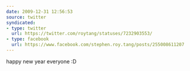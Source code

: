```yaml
---
date: 2009-12-31 12:56:53
source: twitter
syndicated:
- type: twitter
  url: https://twitter.com/roytang/statuses/7232903553/
- type: facebook
  url: https://www.facebook.com/stephen.roy.tang/posts/255008611207
---
```


happy new year everyone :D